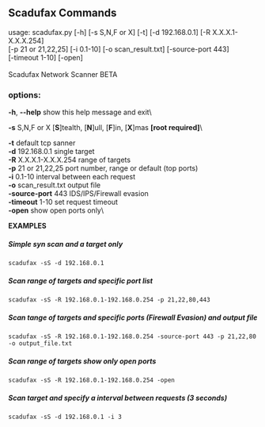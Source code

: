 ## Scadufax Commands

usage: scadufax.py [-h] [-s S,N,F or X] [-t] [-d 192.168.0.1] [-R X.X.X.1-X.X.X.254]\
                   [-p 21 or 21,22,25] [-i 0.1-10] [-o scan_result.txt] [-source-port 443]\
                   [-timeout 1-10] [-open]\
\
Scadufax Network Scanner BETA

### options:
  **-h**, **--help**            show this help message and exit\

  **-s** S,N,F or X         [**S**]tealth, [**N**]ull, [**F**]in, [**X**]mas **[root required]**\
  
  **-t**                    default tcp sanner\
  **-d** 192.168.0.1        single target\
  **-R** X.X.X.1-X.X.X.254  range of targets\
  **-p** 21 or 21,22,25     port number, range or default (top ports)\
  **-i** 0.1-10             interval between each request\
  **-o** scan_result.txt    output file\
  **-source-port** 443      IDS/IPS/Firewall evasion\
  **-timeout** 1-10         set request timeout\
  **-open**                 show open ports only\

  **EXAMPLES**

  ##### Simple syn scan and a target only
  ```
  scadufax -sS -d 192.168.0.1
  ```
  
  ##### Scan range of targets and specific port list
  ```
  scadufax -sS -R 192.168.0.1-192.168.0.254 -p 21,22,80,443
  ```

  ##### Scan tange of targets and specific ports (Firewall Evasion) and output file
  ```
  scadufax -sS -R 192.168.0.1-192.168.0.254 -source-port 443 -p 21,22,80 -o output_file.txt
  ```
  
  ##### Scan range of targets show only open ports
  ```
  scadufax -sS -R 192.168.0.1-192.168.0.254 -open
  ```
  
  ##### Scan target and specify a interval between requests (3 seconds)
   ``` 
  scadufax -sS -d 192.168.0.1 -i 3
   ``` 
